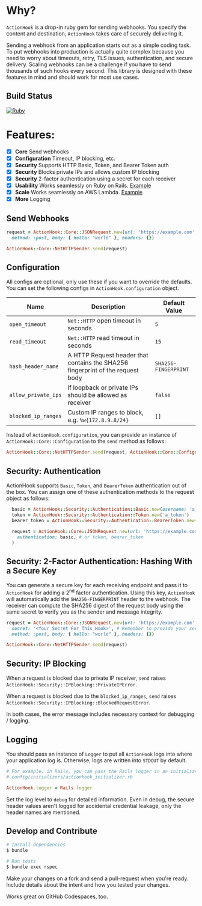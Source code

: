 # Why?

`ActionHook` is a drop-in ruby gem for sending webhooks. You specify the content and destination, `ActionHook` takes care of securely delivering it.

Sending a webhook from an application starts out as a simple coding task. To put webhooks into production is actually quite complex because you need to worry about timeouts, retry, TLS issues, authentication, and secure delivery. Scaling webhooks can be a challenge if you have to send thousands of such hooks every second. This library is designed with these features in mind and should work for most use cases.

## Build Status
[![Ruby](https://github.com/smsohan/actionhook/actions/workflows/ruby.yml/badge.svg)](https://github.com/smsohan/actionhook/actions/workflows/ruby.yml)

# Features:

- [x] **Core** Send webhooks
- [x] **Configuration** Timeout, IP blocking, etc.
- [x] **Security** Supports HTTP Basic, Token, and Bearer Token auth
- [x] **Security** Blocks private IPs and allows custom IP blocking
- [x] **Security** 2-factor authentication using a secret for each receiver
- [x] **Usability** Works seamlessly on Ruby on Rails. [Example](examples/actionhook-rails-example)
- [x] **Scale** Works seamlessly on AWS Lambda. [Example](examples/actionhook-aws-lambda-example)
- [x] **More** Logging

## Send Webhooks

```ruby
request = ActionHook::Core::JSONRequest.new(url: 'https://example.com',
  method: :post, body: { hello: "world" }, headers: {})

ActionHook::Core::NetHTTPSender.send(request)
```

## Configuration

All configs are optional, only use these if you want to override the defaults.
You can set the following configs in `ActionHook.configuration` object.

|Name|Description|Default Value|
|---|---|---|
|`open_timeout` | `Net::HTTP` open timeout in seconds | `5` |
|`read_timeout` | `Net::HTTP` read timeout in seconds | `15`|
|`hash_header_name` | A HTTP Request header that contains the SHA256 fingerprint of the request body | `SHA256-FINGERPRINT` |
|`allow_private_ips` | If loopback or private IPs should be allowed as receiver | `false` |
|`blocked_ip_ranges` | Custom IP ranges to block, e.g. `%w{172.8.9.8/24}`| `[]`|

Instead of `ActionHook.configuration`, you can provide an instance of `ActionHook::Core::Configuration` to the `send` method as follows:

```ruby
ActionHook::Core::NetHTTPSender.send(request, ActionHook::Core::Configuration.new)
```

## Security: Authentication

ActionHook supports `Basic`, `Token`, and `BearerToken` authentication out of the box. You can assign one of these authentication methods to the request object as follows:

```ruby
  basic = ActionHook::Security::Authentication::Basic.new(username: 'a_user', password: 'a_pass')
  token = ActionHook::Security::Authentication::Token.new('a_token')
  bearer_token = ActionHook::Security::Authentication::BearerToken.new('a_bearer_token')

  request = ActionHook::Core::JSONRequest.new(url: 'https://example.com',
    authentication: basic, # or token, bearer_token
  )
```

## Security: 2-Factor Authentication: Hashing With a Secure Key

You can generate a secure key for each receiving endpoint and pass it to `ActionHook`
for adding a 2<sup>nd</sup> factor authentication. Using this key, `ActionHook` will automatically add the `SHA256-FINGERPRINT` header to the webhook. The receiver can compute the SHA256 digest of the request body using the same secret to verify you as the sender and message integrity.

```ruby
request = ActionHook::Core::JSONRequest.new(url: 'https://example.com',
  secret: '<Your Secret For This Hook>', # Remember to provide your secret
  method: :post, body: { hello: "world" }, headers: {})

ActionHook::Core::NetHTTPSender.send(request)
```

## Security: IP Blocking

When a request is blocked due to private IP receiver, `send` raises `ActionHook::Security::IPBlocking::PrivateIPError`.

When a request is blocked due to the `blocked_ip_ranges`, `send` raises `ActionHook::Security::IPBlocking::BlockedRequestError`.

In both cases, the error message includes necessary context for debugging / logging.

## Logging

You should pass an instance of `Logger` to put all `ActionHook` logs into where your application log is. Otherwise, logs are written into `STDOUT` by default.

```ruby
# For example, in Rails, you can pass the Rails logger in an initializer
# config/initializers/actionhook_initializer.rb

ActionHook.logger = Rails.logger
```

Set the log level to `debug` for detailed information. Even in debug, the secure header values aren't logged for accidental credential leakage, only the header names are mentioned.

## Develop and Contribute

```bash
# Install dependencies
$ bundle

# Run tests
$ bundle exec rspec
```

Make your changes on a fork and send a pull-request when you're ready. Include details about the intent and how you tested your changes.

Works great on GitHub Codespaces, too.
